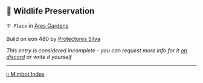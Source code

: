 ## 🐅 Wildlife Preservation

`🪧 Place` in [Ares Gardens](<https://zeithalt.github.io/r/ares_gardens.html>)

Build on eon 480 by [Protectores Silva](<https://zeithalt.github.io/r/protectores_silva.html>)

_This entry is considered incomplete - you can request more info for it [on discord](<https://discord.com/channels/562910943848169472/1173922660489633802>) or write it yourself_


-----
[`📑` Mimbot Index](<https://zeithalt.github.io/r/#ca80>)
<!---
keywords:  ps, are gardens
aliases: 
-->